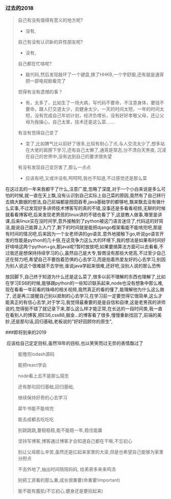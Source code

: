 ### 过去的2018

> 自己有没有值得有意义的地方呢?
>
> * 没有,
>
> 自己有没有认识新的异性朋友呢?
>
> * 没有,
>
> 自己都在忙啥呢?
>
> * 敲代码,然后发现敲坏了一个键盘,换了HHKB,一个字舒服,还有就是通宵把一部电视剧看完了
>
> 觉得有没有遗憾的事？
>
> * 有，太多了，比如生了一场大病，写代码不要命，不注意身体，要钱不要命，跟人打交道太少，去健身太少，一天的时间太短，一年的时间太短，没有完成自己年初计划，经济负增长，没有好好孝敬父母，还让父母为我操心，自己太笨，技术还是这么菜.......
>
> 有没有觉得自己变了
>
> * 变了,比如脾气比以前好了很多,比较有耐心了点,与人交流太少了,想多站在大佬的肩膀下学习,还有自己太懒了,通宵是常态,分不清白天黑夜, 沉浸在自己的世界中,没有达到自己的要求很失望
>
> 有没有发现自己变厉害了,那么一点点
>
> * 应该有吧,又或许没有,呵呵呵,我也不知道,不过感觉还是那么菜

​	在这过去的一年来我都干了什么,注意广度,忽略了深度,对于一个小白来说是多么可怕的时候,就一直在天上飘,没有认识到自己实际上自己菜的原因,竟然有了自己转行去搞大数据的想法,自己前端都是囫囵吞枣,java基础学的都够呛,飘来飘去没有做什么实事,不过发现好多讲师技术博客写的真的不错,没事还是多看看视频,无聊的时候就看看博客吧,后来发现老男孩的linux讲的不错也看了下,这是教人做事,哪里是讲课,后来linux实在没时间学,意外接触到了python被这门语言迷住了,代码这的好简洁,能说自己能算上入门了,剩下的时间就是能把django框架看能不能啃完吧,那是有时间的情况吧,后来因为一个女老师讲的go语言,意外地接触下go,听说go语言开发的性能是python的几十倍,在这竞争力这么大的环境下,我的想法是如果有时间好好啃啃这两个python+go,那java呢?暂时放放吧,如果要搞算法方面可以去看看,不过我还是想保持持续学习的心,虽然自己是大专,智商没有那些大佬高,不过至少自己还在努力吧,希望自己不要抱着恐惧的心去学习,而是抱着热爱友好的心去学习,别因为别人说这个很难就不去学他,谁说java学起来很难,还好吧,没别人说的那么恐怖

​	放回脚下,自己终于知道为什么还是这么菜了,很多以前不理解的东西也理解了,比如在学习ES6的时候,能够跟python的一些知识联系起来,node也没有想象中那么难,现在看看一年前看的珠峰的相关视频,竟然真正的看的懂了,能理解他为什么这么做了, 还是再三提醒自己别以抵制的心去学习,在学习前一定要觉得它很简单,这么才能真正的有信心去学,对于学习,我觉得最重要的是是自信和自律,这是老男孩的讲师说的,觉得挺不错了就记录下来,那么这么样才能正常,在长达的一段时间类,我一直在看别人的博客,把ES6,css88,掘金...的博客看了很多,慢慢重新找回了,前端的美妙,还是那句话,回归基础,老板说的"好好回顾你的原生",

###即将到来的2019

​	应该给自己定定目标,虽然18年的目标,也以笑笑而过无奈的表情飘过了

> 能撸完lodash源码
>
> 能把react学会
>
> node看上去不是那么陌生
>
> 还有那句回归基础,回归基础,
>
> 继续保持好奇的心去学习
>
> 犀牛书能不能啃完
>
> 能去成都去吃吃吃
>
> 别跳跳跳,要稳稳稳,能不能稳一年,稳住能赢
>
> 坚持写博客,博客通过博客才会知道自己都在干嘛,不忘初心
>
> 别让父母那么辛苦,虽然还是扛起来家里的大梁,但是也希望自己能够为家里分担点
>
> 不去外地了,抽出时间陪陪妈妈, 给弟弟多来来鸡汤
>
> 别把工资看的那么重,成长很重要(命重要!important)
>
> 能不能有腹肌(不忘初心,健身还是要拾起来)
